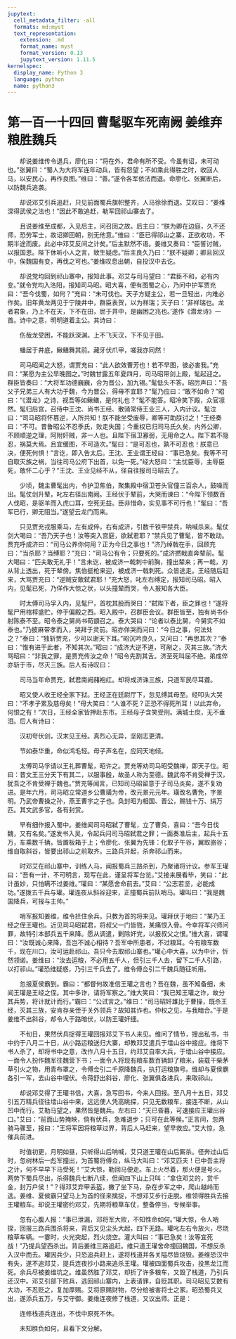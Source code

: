 ```yaml
---
jupytext:
  cell_metadata_filter: -all
  formats: md:myst
  text_representation:
    extension: .md
    format_name: myst
    format_version: 0.13
    jupytext_version: 1.11.5
kernelspec:
  display_name: Python 3
  language: python
  name: python3
---
```

# 第一百一十四回 曹髦驱车死南阙 姜维弃粮胜魏兵

　　却说姜维传令退兵，廖化曰：“将在外，君命有所不受。今虽有诏，未可动也。”张翼曰：“蜀人为大将军连年动兵，皆有怨望；不如乘此得胜之时，收回人马，以安民心，再作良图。”维曰：“善。”遂令各军依法而退。命廖化、张翼断后，以防魏兵追袭。

　　却说邓艾引兵追赶，只见前面蜀兵旗帜整齐，人马徐徐而退。艾叹曰：“姜维深得武侯之法也！”因此不敢追赶，勒军回祁山寨去了。

　　且说姜维至成都，入见后主，问召回之故。后主曰：“朕为卿在边庭，久不还师，恐劳军士，故诏卿回朝，别无他意。”维曰：“臣已得祁山之寨，正欲收功，不期半途而废。此必中邓艾反间之计矣。”后主默然不语。姜维又奏曰：“臣誓讨贼，以报国恩。陛下休听小人之言，致生疑虑。”后主良久乃曰：“朕不疑卿；卿且回汉中，俟魏国有变，再伐之可也。”姜维叹息出朝，自投汉中去讫。

　　却说党均回到祁山寨中，报知此事。邓艾与司马望曰：“君臣不和，必有内变。”就令党均入洛阳，报知司马昭。昭大喜，便有图蜀之心，乃问中护军贾充曰：“吾今伐蜀，如何？”充曰：“未可伐也。天子方疑主公，若一旦轻出，内难必作矣。旧年黄龙两见于宁陵井中，群臣表贺，以为祥瑞；天子曰：‘非祥瑞也。龙者君象，乃上不在天，下不在田，屈于井中，是幽困之兆也。’遂作《潜龙诗》一首。诗中之意，明明道着主公。其诗曰：

　　伤哉龙受困，不能跃深渊。上不飞天汉，下不见于田。

　　蟠居于井底，鳅鳝舞其前。藏牙伏爪甲，嗟我亦同然！

　　司马昭闻之大怒，谓贾充曰：“此人欲效曹芳也！若不早图，彼必害我。”充曰：“某愿为主公早晚图之。”时魏甘露五年夏四月，司马昭带剑上殿，髦起迎之。群臣皆奏曰：“大将军功德巍巍，合为晋公，加九锡。”髦低头不答。昭厉声曰：“吾父子兄弟三人有大功于魏，今为晋公，得毋不宜耶？”髦乃应曰：“敢不如命？”昭曰：“《潜龙》之诗，视吾等如鳅鳝，是何礼也？”髦不能答。昭冷笑下殿，众官凛然。髦归后宫，召侍中王沈、尚书王经、散骑常侍王业三人，入内计议。髦泣曰：“司马昭将怀篡逆，人所共知！朕不能坐受废辱，卿等可助朕讨之！”王经奏曰：“不可。昔鲁昭公不忍季氏，败走失国；今重权已归司马氏久矣，内外公卿，不顾顺逆之理，阿附奸贼，非一人也。且陛下宿卫寡弱，无用命之人。陛下若不隐忍，祸莫大焉。且宜缓图，不可造次。”髦曰：“是可忍也，孰不可忍也！朕意已决，便死何惧！”言讫，即入告太后。王沈、王业谓王经曰：“事已急矣。我等不可自取灭族之祸，当往司马公府下出首，以免一死。”经大怒曰：“主忧臣辱，主辱臣死，敢怀二心乎？”王沈、王业见经不从，径自往报司马昭去了。

　　少顷，魏主曹髦出内，令护卫焦伯，聚集殿中宿卫苍头官僮三百余人，鼓噪而出。髦仗剑升辇，叱左右径出南阙。王经伏于辇前，大哭而谏曰：“今陛下领数百人伐昭，是驱羊而入虎口耳，空死无益。臣非惜命，实见事不可行也！”髦曰：“吾军已行，卿无阻当。”遂望云龙门而来。

　　只见贾充戎服乘马，左有成倅，右有成济，引数千铁甲禁兵，呐喊杀来。髦仗剑大喝曰：“吾乃天子也！汝等突入宫庭，欲弑君耶？”禁兵见了曹髦，皆不敢动。贾充呼成济曰：“司马公养你何用？正为今日之事也！”济乃绰戟在手，回顾充曰：“当杀耶？当缚耶？”充曰：“司马公有令；只要死的。”成济撚戟直奔辇前。髦大喝曰：“匹夫敢无礼乎！”言未讫，被成济一戟刺中前胸，撞出辇来；再一戟，刃从背上透出，死于辇傍。焦伯挺枪来迎，被成济一戟刺死。众皆逃走。王经随后赶来，大骂贾充曰：“逆贼安敢弑君耶！”充大怒，叱左右缚定，报知司马昭。昭入内，见髦已死，乃佯作大惊之状，以头撞辇而哭，令人报知各大臣。

　　时太傅司马孚入内，见髦尸，首枕其股而哭曰：“弑陛下者，臣之罪也！”遂将髦尸用棺椁盛贮，停于偏殿之西。昭入殿中，召群臣会议。群臣皆至，独有尚书仆射陈泰不至。昭令泰之舅尚书荀顗召之。泰大哭曰：“论者以泰比舅，今舅实不如泰也。”乃披麻带孝而入，哭拜于灵前。昭亦佯哭而问曰：“今日之事，何法处之？”泰曰：“独斩贾充，少可以谢天下耳。”昭沉吟良久，又问曰：“再思其次？”泰曰：“惟有进于此者，不知其次。”昭曰：“成济大逆不道，可剐之，灭其三族。”济大骂昭曰：“非我之罪，是贾充传汝之命！”昭令先割其舌。济至死叫屈不绝。弟成倅亦斩于市，尽灭三族。后人有诗叹曰：

　　司马当年命贾充，弑君南阙赭袍红。却将成济诛三族，只道军民尽耳聋。

　　昭又使人收王经全家下狱。王经正在廷尉厅下，忽见缚其母至。经叩头大哭曰：“不孝子累及慈母矣！”母大笑曰：“人谁不死？正恐不得死所耳！以此弃命，何恨之有！”次日，王经全家皆押赴东市。王经母子含笑受刑。满城士庶，无不垂泪。后人有诗曰：

　　汉初夸伏剑，汉末见王经。真烈心无异，坚刚志更清。

　　节如泰华重，命似鸿毛轻。母子声名在，应同天地倾。

　　太傅司马孚请以王礼葬曹髦，昭许之。贾充等劝司马昭受魏禅，即天子位。昭曰：昔文王三分天下有其二，以服事殷，故圣人称为至德。魏武帝不肯受禅于汉，犹吾之不肯受禅于魏也。”贾充等闻言，已知司马昭留意于子司马炎矣，遂不复劝进。是年六月，司马昭立常道乡公曹璜为帝，改元景元元年。璜改名曹免，字景明。乃武帝曹操之孙，燕王曹宇之子也。奂封昭为相国、晋公，赐钱十万、绢万匹。其文武多官，各有封赏。

　　早有细作报入蜀中。姜维闻司马昭弑了曹髦，立了曹奂，喜曰：“吾今日伐魏，又有名矣。”遂发书入吴，令起兵问司马昭弑君之罪；一面奏准后主，起兵十五万，车乘数千辆，皆置板箱于上；令廖化、张翼为先锋：化取子午谷，翼取骆谷；维自取斜谷，皆要出祁山之前取齐。三路兵并起，杀奔祁山而来。

　　时邓艾在祁山寨中，训练人马，闻报蜀兵三路杀到，乃聚诸将计议。参军王瓘曰：“吾有一计，不可明言，现写在此，谨呈将军台览。”艾接来展看毕，笑曰：“此计虽妙，只怕瞒不过姜维。”瓘曰：“某愿舍命前去。”艾曰：“公志若坚，必能成功。”遂拨五千兵与瓘。瓘连夜从斜谷迎来，正撞蜀兵前队哨马。瓘叫曰：“我是魏国降兵，可报与主帅。”

　　哨军报知姜维，维令拦住余兵，只教为首的将来见。瓘拜伏于地曰：“某乃王经之侄王瓘也。近见司马昭弑君，将叔父一门皆戮，某痛恨入骨。今幸将军兴师问罪，故特引本部兵五千来降。愿从调遣，剿除奸党，以报叔父之恨。”维大喜，谓瓘曰：“汝既诚心来降，吾岂不诚心相待？吾军中所患者，不过粮耳。今有粮车数千，现在川口，汝可运赴祁山。吾只今去取祁山寨也。”瓘心中大喜，以为中计，忻然领诺。姜维曰：“汝去运粮，不必用五千人，但引三千人去，留下二千人引路，以打祁山。”瓘恐维疑惑，乃引三千兵去了。维令傅佥引二千魏兵随征听用。

　　忽报夏侯霸到。霸曰：“都督何故准信王瓘之言也？吾在魏，虽不知备细，未闻王瓘是王经之侄。其中多诈，请将军察之。”维大笑曰：“我已知王瓘之诈，故分其兵势，将计就计而行。”霸曰：“公试言之。”维曰：“司马昭奸雄比于曹操，既杀王经，灭其三族，安肯存亲侄于关外领兵？故知其诈也。仲权之见，与我暗合。”于是姜维不出斜谷，却令人于路暗伏，以防王瓘奸细。

　　不旬日，果然伏兵捉得王瓘回报邓艾下书人来见。维问了情节，搜出私书，书中约于八月二十日，从小路运粮送归大寨，却教邓艾遣兵于墵山谷中接应。维将下书人杀了，却将书中之意，改作八月十五日，约邓艾自率大兵，于墵山谷中接应。一面令人扮作魏军往魏营下书；一面令人将现有粮车数百辆卸了粮米，装载干柴茅草引火之物，用青布罩之，令傅佥引二千原降魏兵，执打运粮旗号。维却与夏侯霸各引一军，去山谷中埋伏。令蒋舒出斜谷，廖化、张翼俱各进兵，来取祁山。

　　却说邓艾得了王瓘书信，大喜，急写回书，今来人回报。至八月十五日，邓艾引五万精兵径往墵山谷中来，远远使人凭高眺探，只见无数粮车，接连不断，从山凹中而行。艾勒马望之，果然皆是魏兵。左右曰：“天已昏暮，可速接应王瓘出谷口。”艾曰：“前面山势掩映，倘有伏兵，急难退步；只可在此等候。”正言间，忽两骑马骤至，报曰：“王将军因将粮草过界，背后人马赶来，望早救应。”艾大惊，急催兵前进。

　　时值初更，月明如昼，只听得山后呐喊，艾只道王瓘在山后厮杀。径奔过山后时，忽树林后一彪军撞出，为首蜀将傅佥，纵马大叫曰：“邓艾匹夫！已中吾主将之计，何不早早下马受死！”艾大惊，勒回马便走。车上火尽着，那火便是号火。两势下蜀兵尽出，杀得魏兵七断八续，但闻四下山上只叫：“拿住邓艾的，赏千金，封万户侯！”？得邓艾弃甲丢盔，撇了坐下马，杂在步军之中，爬山越岭而逃。姜维、夏侯霸只望马上为首的径来擒捉，不想邓艾步行走脱。维领得胜兵去接王瓘粮车。却说王瓘密约邓艾，先期将粮草车仗，整备停当，专候举事。

　　忽有心腹人报：“事已泄漏，邓将军大败，不知性命如何。”瓘大惊，令人哨探，回报三路兵围杀将来，背后又见尘头大起，四下无路。瓘叱左右令放火，尽烧粮草车辆。一霎时，火光突起，烈火烧空。灌大叫曰：“事已急矣！汝等宜死战！”乃提兵望西杀出。背后姜维三路追赶。维只道王瓘舍命撞回魏国，不想反杀入汉中而去。瓘因兵少，只恐追兵赶上，遂将栈道并各关隘尽皆烧毁。姜维恐汉中有失，遂不追邓艾，提兵连夜抄小路来追杀王瓘。瓘被四面蜀兵攻击，投黑龙江而死。余兵尽被姜维坑之。维虽然胜了邓艾，却折了许多粮车，又毁了栈道，乃引兵还汉中。邓艾引部下败兵，逃回祁山寨内，上表请罪，自贬其职。司马昭见艾数有大功，不忍贬之，复加厚赐。艾将原赐财物，尽分给被害将士之家。昭恐蜀兵又出，遂添兵五万，与艾守御。姜维连夜修了栈道，又议出师。正是：

　　连修栈道兵连出，不伐中原死不休。

　　未知胜负如何，且看下文分解。

